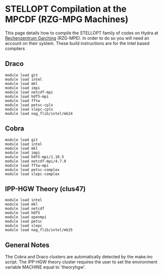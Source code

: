 STELLOPT Compilation at the MPCDF (RZG-MPG Machines)
====================================================

This page details how to compile the STELLOPT family of codes on Hydra
at [Rechenzentrum Garching](@http://www.rzg.mpg.de/) (RZG-MPE). In order
to do so you will need an account on their system. These build
instructions are for the Intel based compilers

Draco
-----

    module load git
    module load intel
    module load mkl
    module load impi
    module load netcdf-mpi
    module load hdf5-mpi
    module load fftw
    module load petsc-cplx
    module load slepc-cplx
    module load nag_flib/intel/mk24

Cobra
-----

    module load git
    module load intel
    module load mkl
    module load impi
    module load hdf5-mpi/1.10.5
    module load netcdf-mpi/4.7.0
    module load fftw-mpi
    module load petsc-complex
    module load slepc-complex

IPP-HGW Theory (clus47)
-----

    module load intel
    module load mkl
    module load netcdf
    module load hdf5
    module load openmpi
    module load petsc
    module load slepc
    module load nag_flib/intel/mk25

General Notes
-------------

The Cobra and Draco clusters are automatically detected
by the make.inc script. The IPP-HGW theory cluster
requires the user to set the environment variable 
MACHINE equal to 'theoryhgw'.
